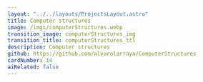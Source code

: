 ```yaml
---
layout: "../../layouts/ProjectsLayout.astro"
title: Computer structures
image: /imgs/computerStructures.webp
transition_image: computerStructures_img
transition_title: computerStructures_ttl
description: Computer structures
github: https://github.com/alvarolarraya/ComputerStructures
cardNumber: 14
aiRelated: false
---
```

